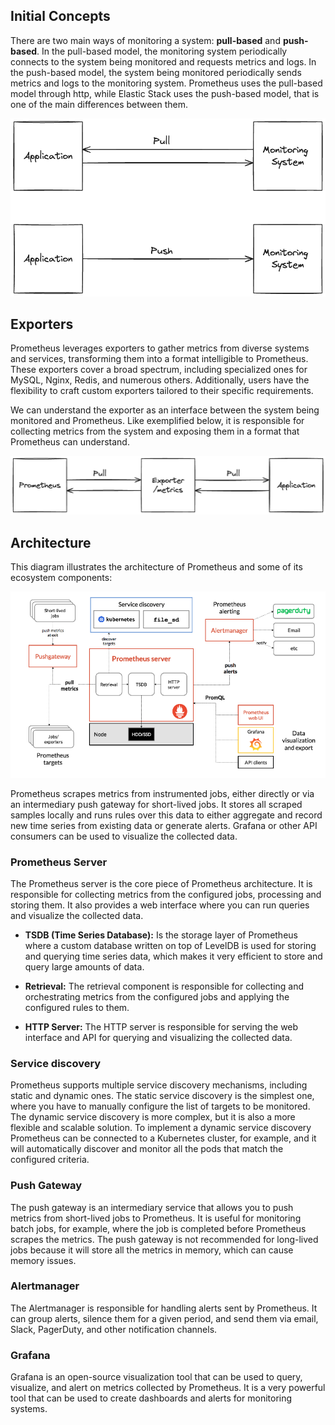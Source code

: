 ## Initial Concepts

There are two main ways of monitoring a system: **pull-based** and **push-based**. In the pull-based model, the monitoring system periodically connects to the system being monitored and requests metrics and logs. In the push-based model, the system being monitored periodically sends metrics and logs to the monitoring system. Prometheus uses the pull-based model through http, while Elastic Stack uses the push-based model, that is one of the main differences between them.

![Push and Pull diagram](./docs/push-pull.png)

## Exporters

Prometheus leverages exporters to gather metrics from diverse systems and services, transforming them into a format intelligible to Prometheus. These exporters cover a broad spectrum, including specialized ones for MySQL, Nginx, Redis, and numerous others. Additionally, users have the flexibility to craft custom exporters tailored to their specific requirements.

We can understand the exporter as an interface between the system being monitored and Prometheus. Like exemplified below, it is responsible for collecting metrics from the system and exposing them in a format that Prometheus can understand.

![Exporter diagram](./docs/exporters.png)

## Architecture

This diagram illustrates the architecture of Prometheus and some of its ecosystem components:

![Prometheus architecture](./docs/prometheus-architecture.png)

Prometheus scrapes metrics from instrumented jobs, either directly or via an intermediary push gateway for short-lived jobs. It stores all scraped samples locally and runs rules over this data to either aggregate and record new time series from existing data or generate alerts. Grafana or other API consumers can be used to visualize the collected data.

### Prometheus Server

The Prometheus server is the core piece of Prometheus architecture. It is responsible for collecting metrics from the configured jobs, processing and storing them. It also provides a web interface where you can run queries and visualize the collected data.

- **TSDB (Time Series Database):** Is the storage layer of Prometheus where a custom database written on top of LevelDB is used for storing and querying time series data, which makes it very efficient to store and query large amounts of data.

- **Retrieval:** The retrieval component is responsible for collecting and orchestrating metrics from the configured jobs and applying the configured rules to them.

- **HTTP Server:** The HTTP server is responsible for serving the web interface and API for querying and visualizing the collected data.

### Service discovery

Prometheus supports multiple service discovery mechanisms, including static and dynamic ones. The static service discovery is the simplest one, where you have to manually configure the list of targets to be monitored. The dynamic service discovery is more complex, but it is also a more flexible and scalable solution. To implement a dynamic service discovery Prometheus can be connected to a Kubernetes cluster, for example, and it will automatically discover and monitor all the pods that match the configured criteria.

### Push Gateway

The push gateway is an intermediary service that allows you to push metrics from short-lived jobs to Prometheus. It is useful for monitoring batch jobs, for example, where the job is completed before Prometheus scrapes the metrics. The push gateway is not recommended for long-lived jobs because it will store all the metrics in memory, which can cause memory issues.

### Alertmanager

The Alertmanager is responsible for handling alerts sent by Prometheus. It can group alerts, silence them for a given period, and send them via email, Slack, PagerDuty, and other notification channels.

### Grafana

Grafana is an open-source visualization tool that can be used to query, visualize, and alert on metrics collected by Prometheus. It is a very powerful tool that can be used to create dashboards and alerts for monitoring systems.